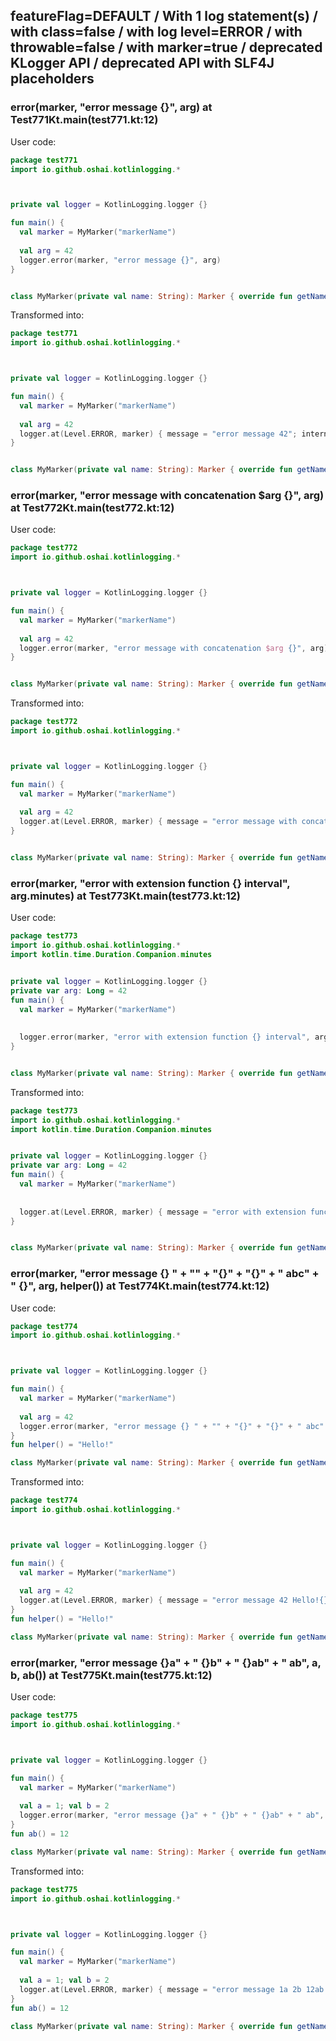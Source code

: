 ## featureFlag=DEFAULT / With 1 log statement(s) / with class=false / with log level=ERROR / with throwable=false / with marker=true / deprecated KLogger API / deprecated API with SLF4J placeholders



###  error(marker, "error message {}", arg) at Test771Kt.main(test771.kt:12)

User code:
```kotlin
package test771
import io.github.oshai.kotlinlogging.*



private val logger = KotlinLogging.logger {}

fun main() {
  val marker = MyMarker("markerName")
  
  val arg = 42
  logger.error(marker, "error message {}", arg)
}


class MyMarker(private val name: String): Marker { override fun getName() = name }

```
  
Transformed into:
```kotlin
package test771
import io.github.oshai.kotlinlogging.*



private val logger = KotlinLogging.logger {}

fun main() {
  val marker = MyMarker("markerName")
  
  val arg = 42
  logger.at(Level.ERROR, marker) { message = "error message 42"; internalCompilerData = KLoggingEventBuilder.InternalCompilerData(messageTemplate = ""error message {}"", className = "test771.Test771Kt", methodName = "main", fileName = "test771.kt", lineNumber = 12)
}


class MyMarker(private val name: String): Marker { override fun getName() = name }

```

###  error(marker, "error message with concatenation $arg {}", arg) at Test772Kt.main(test772.kt:12)

User code:
```kotlin
package test772
import io.github.oshai.kotlinlogging.*



private val logger = KotlinLogging.logger {}

fun main() {
  val marker = MyMarker("markerName")
  
  val arg = 42
  logger.error(marker, "error message with concatenation $arg {}", arg)
}


class MyMarker(private val name: String): Marker { override fun getName() = name }

```
  
Transformed into:
```kotlin
package test772
import io.github.oshai.kotlinlogging.*



private val logger = KotlinLogging.logger {}

fun main() {
  val marker = MyMarker("markerName")
  
  val arg = 42
  logger.at(Level.ERROR, marker) { message = "error message with concatenation 42 42"; internalCompilerData = KLoggingEventBuilder.InternalCompilerData(messageTemplate = ""error message with concatenation $arg {}"", className = "test772.Test772Kt", methodName = "main", fileName = "test772.kt", lineNumber = 12)
}


class MyMarker(private val name: String): Marker { override fun getName() = name }

```

###  error(marker, "error with extension function {} interval", arg.minutes) at Test773Kt.main(test773.kt:12)

User code:
```kotlin
package test773
import io.github.oshai.kotlinlogging.*
import kotlin.time.Duration.Companion.minutes


private val logger = KotlinLogging.logger {}
private var arg: Long = 42
fun main() {
  val marker = MyMarker("markerName")
  
  
  logger.error(marker, "error with extension function {} interval", arg.minutes)
}


class MyMarker(private val name: String): Marker { override fun getName() = name }

```
  
Transformed into:
```kotlin
package test773
import io.github.oshai.kotlinlogging.*
import kotlin.time.Duration.Companion.minutes


private val logger = KotlinLogging.logger {}
private var arg: Long = 42
fun main() {
  val marker = MyMarker("markerName")
  
  
  logger.at(Level.ERROR, marker) { message = "error with extension function 42m interval"; internalCompilerData = KLoggingEventBuilder.InternalCompilerData(messageTemplate = ""error with extension function {} interval"", className = "test773.Test773Kt", methodName = "main", fileName = "test773.kt", lineNumber = 12)
}


class MyMarker(private val name: String): Marker { override fun getName() = name }

```

###  error(marker, "error message {} " + "" + "{}" + "{}" + " abc" + " {}", arg, helper()) at Test774Kt.main(test774.kt:12)

User code:
```kotlin
package test774
import io.github.oshai.kotlinlogging.*



private val logger = KotlinLogging.logger {}

fun main() {
  val marker = MyMarker("markerName")
  
  val arg = 42
  logger.error(marker, "error message {} " + "" + "{}" + "{}" + " abc" + " {}", arg, helper())
}
fun helper() = "Hello!"

class MyMarker(private val name: String): Marker { override fun getName() = name }

```
  
Transformed into:
```kotlin
package test774
import io.github.oshai.kotlinlogging.*



private val logger = KotlinLogging.logger {}

fun main() {
  val marker = MyMarker("markerName")
  
  val arg = 42
  logger.at(Level.ERROR, marker) { message = "error message 42 Hello!{} abc {}"; internalCompilerData = KLoggingEventBuilder.InternalCompilerData(messageTemplate = ""error message {} " + "" + "{}" + "{}" + " abc" + " {}"", className = "test774.Test774Kt", methodName = "main", fileName = "test774.kt", lineNumber = 12)
}
fun helper() = "Hello!"

class MyMarker(private val name: String): Marker { override fun getName() = name }

```

###  error(marker, "error message {}a" + " {}b" + " {}ab" + " ab", a, b, ab()) at Test775Kt.main(test775.kt:12)

User code:
```kotlin
package test775
import io.github.oshai.kotlinlogging.*



private val logger = KotlinLogging.logger {}

fun main() {
  val marker = MyMarker("markerName")
  
  val a = 1; val b = 2
  logger.error(marker, "error message {}a" + " {}b" + " {}ab" + " ab", a, b, ab())
}
fun ab() = 12

class MyMarker(private val name: String): Marker { override fun getName() = name }

```
  
Transformed into:
```kotlin
package test775
import io.github.oshai.kotlinlogging.*



private val logger = KotlinLogging.logger {}

fun main() {
  val marker = MyMarker("markerName")
  
  val a = 1; val b = 2
  logger.at(Level.ERROR, marker) { message = "error message 1a 2b 12ab ab"; internalCompilerData = KLoggingEventBuilder.InternalCompilerData(messageTemplate = ""error message {}a" + " {}b" + " {}ab" + " ab"", className = "test775.Test775Kt", methodName = "main", fileName = "test775.kt", lineNumber = 12)
}
fun ab() = 12

class MyMarker(private val name: String): Marker { override fun getName() = name }

```

